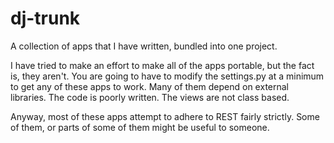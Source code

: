 dj-trunk
========

A collection of apps that I have written, bundled into one project.

I have tried to make an effort to make all of the apps portable, but the
fact is, they aren't. You are going to have to modify the settings.py at a minimum
to get any of these apps to work.
Many of them depend on external libraries.
The code is poorly written.
The views are not class based.

Anyway, most of these apps attempt to adhere to REST fairly strictly.
Some of them, or parts of some of them might be useful to someone.

